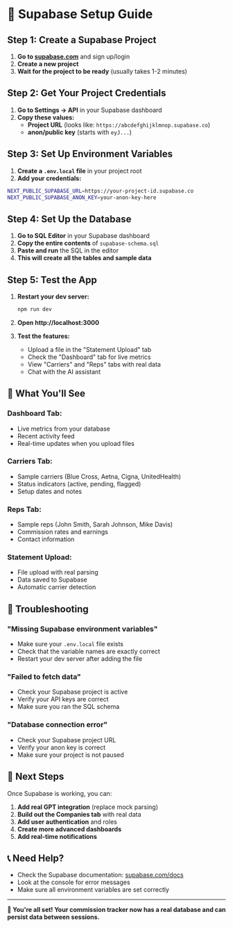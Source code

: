 # 🚀 Supabase Setup Guide

## Step 1: Create a Supabase Project

1. **Go to [supabase.com](https://supabase.com)** and sign up/login
2. **Create a new project**
3. **Wait for the project to be ready** (usually takes 1-2 minutes)

## Step 2: Get Your Project Credentials

1. **Go to Settings → API** in your Supabase dashboard
2. **Copy these values:**
   - **Project URL** (looks like: `https://abcdefghijklmnop.supabase.co`)
   - **anon/public key** (starts with `eyJ...`)

## Step 3: Set Up Environment Variables

1. **Create a `.env.local` file** in your project root
2. **Add your credentials:**

```bash
NEXT_PUBLIC_SUPABASE_URL=https://your-project-id.supabase.co
NEXT_PUBLIC_SUPABASE_ANON_KEY=your-anon-key-here
```

## Step 4: Set Up the Database

1. **Go to SQL Editor** in your Supabase dashboard
2. **Copy the entire contents** of `supabase-schema.sql`
3. **Paste and run** the SQL in the editor
4. **This will create all the tables and sample data**

## Step 5: Test the App

1. **Restart your dev server:**
   ```bash
   npm run dev
   ```

2. **Open http://localhost:3000**

3. **Test the features:**
   - Upload a file in the "Statement Upload" tab
   - Check the "Dashboard" tab for live metrics
   - View "Carriers" and "Reps" tabs with real data
   - Chat with the AI assistant

## 🎯 What You'll See

### **Dashboard Tab:**
- Live metrics from your database
- Recent activity feed
- Real-time updates when you upload files

### **Carriers Tab:**
- Sample carriers (Blue Cross, Aetna, Cigna, UnitedHealth)
- Status indicators (active, pending, flagged)
- Setup dates and notes

### **Reps Tab:**
- Sample reps (John Smith, Sarah Johnson, Mike Davis)
- Commission rates and earnings
- Contact information

### **Statement Upload:**
- File upload with real parsing
- Data saved to Supabase
- Automatic carrier detection

## 🔧 Troubleshooting

### **"Missing Supabase environment variables"**
- Make sure your `.env.local` file exists
- Check that the variable names are exactly correct
- Restart your dev server after adding the file

### **"Failed to fetch data"**
- Check your Supabase project is active
- Verify your API keys are correct
- Make sure you ran the SQL schema

### **"Database connection error"**
- Check your Supabase project URL
- Verify your anon key is correct
- Make sure your project is not paused

## 🚀 Next Steps

Once Supabase is working, you can:

1. **Add real GPT integration** (replace mock parsing)
2. **Build out the Companies tab** with real data
3. **Add user authentication** and roles
4. **Create more advanced dashboards**
5. **Add real-time notifications**

## 📞 Need Help?

- Check the Supabase documentation: [supabase.com/docs](https://supabase.com/docs)
- Look at the console for error messages
- Make sure all environment variables are set correctly

---

**🎉 You're all set! Your commission tracker now has a real database and can persist data between sessions.** 